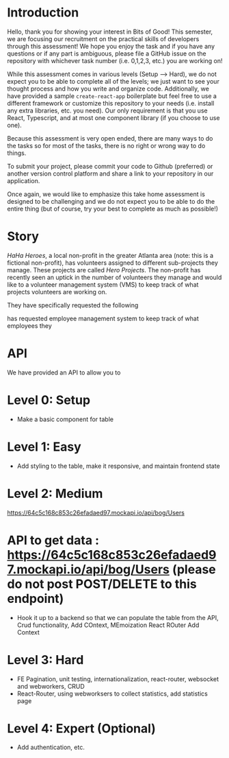 # Introduction 
Hello, thank you for showing your interest in Bits of Good! This semester, we are focusing our recruitment on the practical skills of developers through this assessment! We hope you enjoy the task and if you have any questions or if any part is ambiguous, please file a GitHub issue on the repository with whichever task number (i.e. 0,1,2,3, etc.) you are working on!

While this assessment comes in various levels (Setup --> Hard), we do not expect you to be able to complete all of the levels; we just want to see your thought process and how you write and organize code. Additionally, we have provided a sample `create-react-app` boilerplate but feel free to use a different framework or customize this repository to your needs (i.e. install any extra libraries, etc. you need). Our only requirement is that you use React, Typescript, and at most one component library (if you choose to use one).

Because this assessment is very open ended, there are many ways to do the tasks so for most of the tasks, there is no right or wrong way to do things.

To submit your project, please commit your code to Github (preferred) or another version control platform and share a link to your repository in our application.

Once again, we would like to emphasize this take home assessment is designed to be challenging and we do not expect you to be able to do the entire thing (but of course, try your best to complete as much as possible!)

# Story
_HaHa Heroes_, a local non-profit in the greater Atlanta area (note: this is a fictional non-profit), has volunteers assigned to different sub-projects they manage. These projects
are called _Hero Projects_. The non-profit has recently seen an uptick in the number of volunteers they manage and would like to a volunteer management system (VMS) to keep track of what projects volunteers are working on.

They have specifically requested the following 


has requested employee management system to keep track of what employees they 


# API
We have provided an API to allow you to 

# Level 0: Setup
* Make a basic component for table

# Level 1: Easy
* Add styling to the table, make it responsive, and maintain frontend state

# Level 2: Medium
https://64c5c168c853c26efadaed97.mockapi.io/api/bog/Users
# API to get data : https://64c5c168c853c26efadaed97.mockapi.io/api/bog/Users (please do not post POST/DELETE to this endpoint)
* Hook it up to a backend so that we can populate the table from the API, Crud functionality, Add COntext, MEmoization
React ROuter Add Context

# Level 3: Hard
* FE Pagination, unit testing, internationalization, react-router, websocket and webworkers, CRUD 
* React-Router, using webworksers to collect statistics, add statistics page

# Level 4: Expert (Optional)
* Add authentication, etc. 
